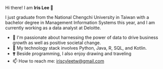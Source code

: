 Hi there! I am <b> Iris Lee </b> 👋

I just graduate from the National Chengchi University in Taiwan with a bachelor degree in Management Information Systems this year, and I am currently working as a data analyst at Deloitte.

- 💪 I'm passionate about harnessing the power of data to drive business growth as well as positive societal change.
- 🧰 My technology stack involves Python, Java, R, SQL, and Kotlin.
- ❣️ Beside programming, I also enjoy drawing and traveling
- 📫 How to reach me: iriscyleetw@gmail.com


